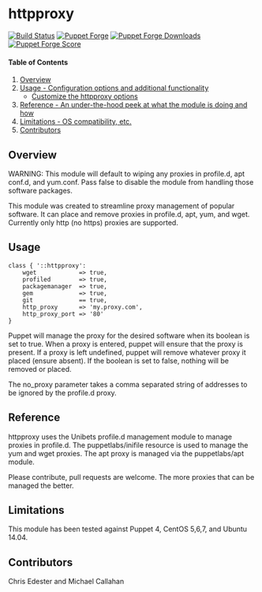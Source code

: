 httpproxy
=============

[![Build Status](https://travis-ci.org/Frechetta/puppet-httpproxy.svg?branch=master)](https://travis-ci.org/Frechetta/puppet-httpproxy)
[![Puppet Forge](https://img.shields.io/puppetforge/v/Frechetta/httpproxy.svg)](https://forge.puppet.com/Frechetta/httpproxy)
[![Puppet Forge Downloads](https://img.shields.io/puppetforge/dt/Frechetta/httpproxy.svg)](https://forge.puppet.com/Frechetta/httpproxy)
[![Puppet Forge Score](https://img.shields.io/puppetforge/f/Frechetta/httpproxy.svg)](https://forge.puppet.com/Frechetta/httpproxy/scores)

#### Table of Contents

1. [Overview](#overview)
2. [Usage - Configuration options and additional functionality](#usage)
    * [Customize the httpproxy options](#customize-the-httpproxy-options)
3. [Reference - An under-the-hood peek at what the module is doing and how](#reference)
4. [Limitations - OS compatibility, etc.](#limitations)
5. [Contributors](#contributors)

## Overview
WARNING: This module will default to wiping any proxies in profile.d, apt conf.d, and yum.conf. Pass false to disable
the module from handling those software packages.

This module was created to streamline proxy management of popular software. It can place and remove
proxies in profile.d, apt, yum, and wget. Currently only http (no https) proxies are supported.

## Usage
    class { '::httpproxy':
        wget            => true,
        profiled        => true,
        packagemanager  => true,
        gem             => true,
        git             == true,
        http_proxy      => 'my.proxy.com',
        http_proxy_port => '80'
    }

Puppet will manage the proxy for the desired software when its boolean is set to true. When a proxy is entered,
puppet will ensure that the proxy is present. If a proxy is left undefined, puppet will remove whatever proxy it
placed (ensure absent). If the boolean is set to false, nothing will be removed or placed.

The no_proxy parameter takes a comma separated string of addresses to be ignored by the profile.d proxy.

## Reference

httpproxy uses the Unibets profile.d management module to manage proxies in profile.d. The puppetlabs/inifile
resource is used to manage the yum and wget proxies. The apt proxy is managed via the puppetlabs/apt module.

Please contribute, pull requests are welcome. The more proxies that can be managed the better.

## Limitations

This module has been tested against Puppet 4, CentOS 5,6,7, and Ubuntu 14.04.

## Contributors

Chris Edester and Michael Callahan
